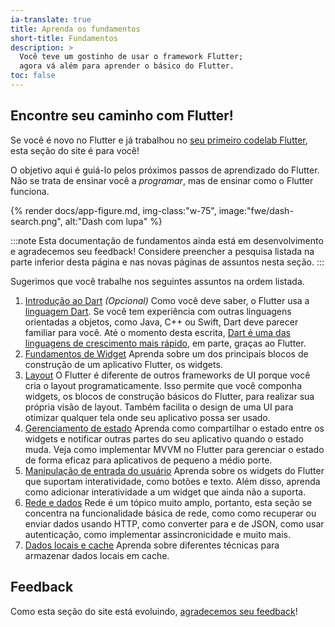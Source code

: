 ```yaml
---
ia-translate: true
title: Aprenda os fundamentos
short-title: Fundamentos
description: >
  Você teve um gostinho de usar o framework Flutter;
  agora vá além para aprender o básico do Flutter.
toc: false
---
```


<div class="row">
<div class="col-md-6">

## Encontre seu caminho com Flutter!

Se você é novo no Flutter e já trabalhou
no [seu primeiro codelab Flutter][],
esta seção do site é para você!

O objetivo aqui é guiá-lo pelos próximos
passos de aprendizado do Flutter. Não se trata
de ensinar você a _programar_, mas de ensinar
como o Flutter funciona.

</div>
<div class="col-md-6">
  {% render docs/app-figure.md, img-class:"w-75", image:"fwe/dash-search.png", alt:"Dash com lupa" %}
</div>
</div>

:::note
Esta documentação de fundamentos ainda está em
desenvolvimento e agradecemos seu feedback!
Considere preencher a pesquisa
listada na parte inferior desta página e nas
novas páginas de assuntos nesta seção.
:::

Sugerimos que você trabalhe nos
seguintes assuntos na ordem listada.

 1. [Introdução ao Dart][] _(Opcional)_
    Como você deve saber, o Flutter usa a [linguagem Dart][].
    Se você tem experiência com outras linguagens
    orientadas a objetos, como Java, C++ ou Swift,
    Dart deve parecer familiar para você.
    Até o momento desta escrita,
    [Dart é uma das linguagens de crescimento mais rápido][dart-lang],
    em parte, graças ao Flutter.
 2. [Fundamentos de Widget][]
    Aprenda sobre um dos principais blocos de construção
    de um aplicativo Flutter, os widgets.
 3. [Layout][]
    O Flutter é diferente de outros frameworks de UI
    porque você cria o layout programaticamente.
    Isso permite que você componha widgets,
    os blocos de construção básicos do Flutter,
    para realizar sua própria visão de layout.
    Também facilita o design de uma UI para
    otimizar qualquer tela onde seu aplicativo possa ser usado.
 4. [Gerenciamento de estado][]
    Aprenda como compartilhar o estado entre os widgets e notificar outras partes do seu aplicativo
    quando o estado muda.
    Veja como implementar MVVM no Flutter para gerenciar o estado de forma eficaz
    para aplicativos de pequeno a médio porte.
 5. [Manipulação de entrada do usuário][]
    Aprenda sobre os widgets do Flutter que suportam
    interatividade, como botões e texto.
    Além disso, aprenda como adicionar interatividade a
    um widget que ainda não a suporta.
 6. [Rede e dados][]
    Rede é um tópico muito amplo,
    portanto, esta seção se concentra na funcionalidade
    básica de rede, como como recuperar
    ou enviar dados usando HTTP,
    como converter para e de JSON,
    como usar autenticação,
    como implementar assincronicidade e muito mais.
 7. [Dados locais e cache][]
    Aprenda sobre diferentes técnicas para armazenar
    dados locais em cache.

[linguagem Dart]: {{site.dart-site}}
[dart-lang]: https://twitter.com/MiSvTh/status/1732002450641400276?cxt
[Introdução ao Dart]: /get-started/fundamentals/dart
[Layout]: /get-started/fundamentals/layout
[Gerenciamento de estado]: /get-started/fundamentals/state-management
[Manipulação de entrada do usuário]: /get-started/fundamentals/user-input
[Rede e dados]: /get-started/fundamentals/networking
[Dados locais e cache]: /get-started/fundamentals/local-caching
[Fundamentos de Widget]: /get-started/fundamentals/widgets
[seu primeiro codelab Flutter]: {{site.codelabs}}/codelabs/flutter-codelab-first

## Feedback

Como esta seção do site está evoluindo,
[agradecemos seu feedback][]!

[agradecemos seu feedback]: https://google.qualtrics.com/jfe/form/SV_6A9KxXR7XmMrNsy?page="index"

